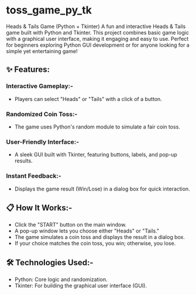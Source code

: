 # toss_game_py_tk
Heads &amp; Tails Game (Python + Tkinter) A fun and interactive Heads &amp; Tails game built with Python and Tkinter. This project combines basic game logic with a graphical user interface, making it engaging and easy to use. Perfect for beginners exploring Python GUI development or for anyone looking for a simple yet entertaining game!
## ✨ Features:
### Interactive Gameplay:-
- Players can select "Heads" or "Tails" with a click of a button.
### Randomized Coin Toss:- 
- The game uses Python's random module to simulate a fair coin toss.
### User-Friendly Interface:-
- A sleek GUI built with Tkinter, featuring buttons, labels, and pop-up results.
### Instant Feedback:-
- Displays the game result (Win/Lose) in a dialog box for quick interaction.
## 📋 How It Works:-
- Click the "START" button on the main window.
- A pop-up window lets you choose either "Heads" or "Tails."
- The game simulates a coin toss and displays the result in a dialog box.
- If your choice matches the coin toss, you win; otherwise, you lose.
## 🛠️ Technologies Used:-
- Python: Core logic and randomization.
- Tkinter: For building the graphical user interface (GUI).

